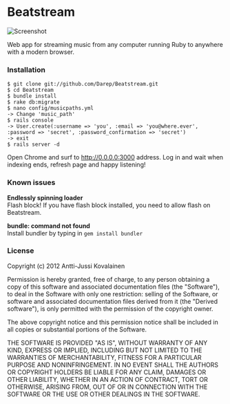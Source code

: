 # Beatstream #

![Screenshot](http://i.imgur.com/oRGwu.png)

Web app for streaming music from any computer running Ruby to anywhere with a modern browser.

### Installation

    $ git clone git://github.com/Darep/Beatstream.git
    $ cd Beatstream
    $ bundle install
    $ rake db:migrate
    $ nano config/musicpaths.yml
    -> Change 'music_path'
    $ rails console
    -> User.create(:username => 'you', :email => 'you@where.ever', :password => 'secret', :password_confirmation => 'secret')
    -> exit
    $ rails server -d 
    
Open Chrome and surf to http://0.0.0.0:3000 address. Log in and wait when indexing ends, refresh page and happy listening!


### Known issues

**Endlessly spinning loader**  
Flash block! If you have flash block installed, you need to allow flash on Beatstream.

**bundle: command not found**  
Install bundler by typing in `gem install bundler`

### License

Copyright (c) 2012 Antti-Jussi Kovalainen

Permission is hereby granted, free of charge, to any person obtaining
a copy of this software and associated documentation files (the
"Software"), to deal in the Software with only one restriction: selling
of the Software, or software and associated documentation files derived from it (the
"Derived software"), is only permitted with the
permission of the copyright owner.

The above copyright notice and this permission notice shall be included
in all copies or substantial portions of the Software.

THE SOFTWARE IS PROVIDED "AS IS", WITHOUT WARRANTY OF ANY KIND,
EXPRESS OR IMPLIED, INCLUDING BUT NOT LIMITED TO THE WARRANTIES OF
MERCHANTABILITY, FITNESS FOR A PARTICULAR PURPOSE AND NONINFRINGEMENT.
IN NO EVENT SHALL THE AUTHORS OR COPYRIGHT HOLDERS BE LIABLE FOR ANY
CLAIM, DAMAGES OR OTHER LIABILITY, WHETHER IN AN ACTION OF CONTRACT,
TORT OR OTHERWISE, ARISING FROM, OUT OF OR IN CONNECTION WITH THE
SOFTWARE OR THE USE OR OTHER DEALINGS IN THE SOFTWARE.
